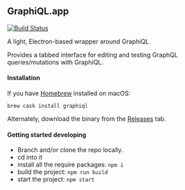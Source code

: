 GraphiQL.app
------------

[![Build Status](https://travis-ci.org/skevy/graphiql-app.svg?branch=master)](https://travis-ci.org/skevy/graphiql-app)

A light, Electron-based wrapper around GraphiQL.

Provides a tabbed interface for editing and testing GraphQL queries/mutations with GraphiQL.

#### Installation

If you have [Homebrew](http://brew.sh/) installed on macOS:

```
brew cask install graphiql
```

Alternately, download the binary from the [Releases](https://github.com/skevy/graphiql-app/releases) tab.

#### Getting started developing

- Branch and/or clone the repo locally.
- cd into it
- install all the require packages: `npm i`
- build the project: `npm run build`
- start the project: `npm start`
